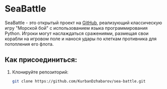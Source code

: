 # SeaBattle

SeaBattle - это открытый проект на [GitHub](https://github.com/), реализующий классическую игру "Морской бой" с использованием языка программирования Python. Игроки могут наслаждаться сражениями, размещая свои корабли на игровом поле и нанося удары по клеткам противника для потопления его флота.



## Как присоединиться:

1. Клонируйте репозиторий:
   ```bash
   git clone https://github.com/KurbanDzhabarov/sea-battle.git
